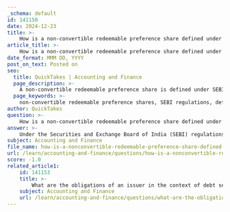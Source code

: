 ```yaml
---
_schema: default
id: 141150
date: 2024-12-23
title: >-
    How is a non-convertible redeemable preference share defined under SEBI regulations?
article_title: >-
    How is a non-convertible redeemable preference share defined under SEBI regulations?
date_format: MMM DD, YYYY
post_on_text: Posted on
seo:
  title: QuickTakes | Accounting and Finance
  page_description: >-
    A non-convertible redeemable preference share is defined under SEBI regulations as a fixed-income instrument that is redeemable but not convertible into equity shares, governed by the Companies Act.
  page_keywords: >-
    non-convertible redeemable preference shares, SEBI regulations, definition, Companies Act, fixed-income instrument, public issuance, listing, capital raising, regulatory compliance
author: QuickTakes
question: >-
    How is a non-convertible redeemable preference share defined under SEBI regulations?
answer: >-
    Under the Securities and Exchange Board of India (SEBI) regulations, specifically the SEBI (Issue and Listing of Non-Convertible Redeemable Preference Shares) Regulations, 2013, a non-convertible redeemable preference share is defined as follows:\n\nA non-convertible redeemable preference share is a type of preference share that is redeemable in accordance with the provisions of the Companies Act, 1956 or the Companies Act, 2013. Importantly, it does not include any preference share that is convertible into or exchangeable with equity shares of the issuer at a later date, whether or not there is an option for the holder to do so.\n\nThis definition emphasizes that non-convertible redeemable preference shares are distinct from convertible preference shares, as they do not provide the option for conversion into equity shares, thereby serving as a fixed-income instrument for investors. The SEBI regulations provide a comprehensive framework for the public issuance and listing of these shares, facilitating companies in raising capital while ensuring regulatory compliance.
subject: Accounting and Finance
file_name: how-is-a-nonconvertible-redeemable-preference-share-defined-under-sebi-regulations.md
url: /learn/accounting-and-finance/questions/how-is-a-nonconvertible-redeemable-preference-share-defined-under-sebi-regulations
score: -1.0
related_article1:
    id: 141153
    title: >-
        What are the obligations of an issuer in the context of debt securities?
    subject: Accounting and Finance
    url: /learn/accounting-and-finance/questions/what-are-the-obligations-of-an-issuer-in-the-context-of-debt-securities
---
```


&nbsp;